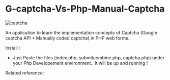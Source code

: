 # G-captcha-Vs-Php-Manual-Captcha

![captcha](https://cloud.githubusercontent.com/assets/16975766/21960974/911dc03c-db22-11e6-9810-7f80f9f92c4d.png)



An application to learn the implementation concepts of Captcha (Google captcha API + Manually coded captcha) in PHP web forms.. 

Install :
* Just Paste the files (index.php, submitcombine.php, captcha.php) under your Php Developement environment.. It will be up and running !

Related reference: 
